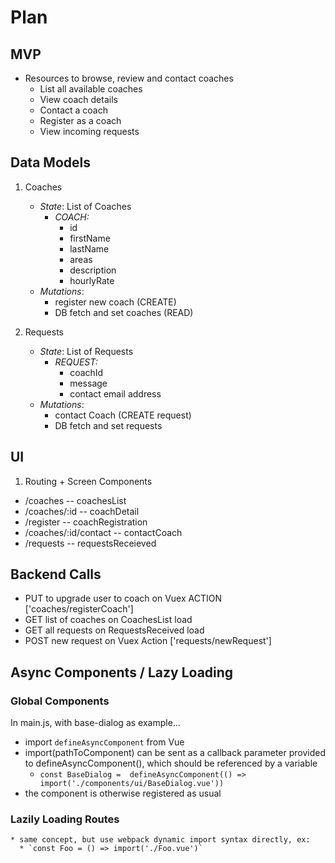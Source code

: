 # Plan

## MVP
* Resources to browse, review and contact coaches
  * List all available coaches
  * View coach details
  * Contact a coach
  * Register as a coach
  * View incoming requests
    
## Data Models

1. Coaches
   * _State_: List of Coaches
      * _COACH:_
        * id
        * firstName
        * lastName
        * areas
        * description
        * hourlyRate
    * _Mutations_:
      * register new coach (CREATE)
      * DB fetch and set coaches (READ)
      
   
2. Requests
    * _State_: List of Requests
      * _REQUEST:_
        * coachId
        * message
        * contact email address
    * _Mutations_:
      * contact Coach (CREATE request)
      * DB fetch and set requests
      
## UI

1. Routing + Screen Components
  * /coaches                      -- coachesList
  * /coaches/:id                  -- coachDetail
  * /register                     -- coachRegistration
  * /coaches/:id/contact          -- contactCoach
  * /requests                     -- requestsReceieved
  
## Backend Calls

* PUT to upgrade user to coach on Vuex ACTION ['coaches/registerCoach']
* GET list of coaches on CoachesList load
* GET all requests on RequestsReceived load
* POST new request on Vuex Action ['requests/newRequest']

## Async Components / Lazy Loading
 ### Global Components
 In main.js, with base-dialog as example...
  * import `defineAsyncComponent` from Vue
  * import(pathToComponent) can be sent as a callback parameter provided to defineAsyncComponent(), which should be referenced by a variable
    * `const BaseDialog =  defineAsyncComponent(() => import('./components/ui/BaseDialog.vue'))`
  * the component is otherwise registered as usual
  
  ### Lazily Loading Routes
    * same concept, but use webpack dynamic import syntax directly, ex:
      * `const Foo = () => import('./Foo.vue')`
